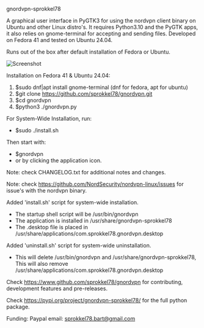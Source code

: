 gnordvpn-sprokkel78

A graphical user interface in PyGTK3 for using the nordvpn client binary on Ubuntu and other Linux distro's. 
It requires Python3.10 and the PyGTK apps, it also relies on gnome-terminal for accepting
and sending files. Developed on Fedora 41 and tested on Ubuntu 24.04. 

Runs out of the box after default installation of Fedora or Ubuntu.

![Screenshot](https://github.com/sprokkel78/gnordvpn/blob/develop/screenshots/gnordvpn-5.png)

Installation on Fedora 41 & Ubuntu 24.04:
1. $sudo dnf|apt install gnome-terminal (dnf for fedora, apt for ubuntu)
2. $git clone https://github.com/sprokkel78/gnordvpn.git
3. $cd gnordvpn
4. $python3 ./gnordvpn.py

For System-Wide Installation, run:
- $sudo ./install.sh

Then start with:
- $gnordvpn
- or by clicking the application icon.

Note: check CHANGELOG.txt for additional notes and changes.

Note: check https://github.com/NordSecurity/nordvpn-linux/issues for issue's with the nordvpn binary.

Added 'install.sh' script for system-wide installation.
- The startup shell script will be /usr/bin/gnordvpn
- The application is installed in /usr/share/gnordvpn-sprokkel78
- The .desktop file is placed in /usr/share/applications/com.sprokkel78.gnordvpn.desktop

Added 'uninstall.sh' script for system-wide uninstallation.
- This will delete /usr/bin/gnordvpn and /usr/share/gnordvpn-sprokkel78,
  This will also remove /usr/share/applications/com.sprokkel78.gnordvpn.desktop
  
Check https://www.github.com/sprokkel78/gnordvpn for contributing, development features and pre-releases.

Check https://pypi.org/project/gnordvpn-sprokkel78/ for the full python package.

Funding: Paypal email: sprokkel78.bart@gmail.com

